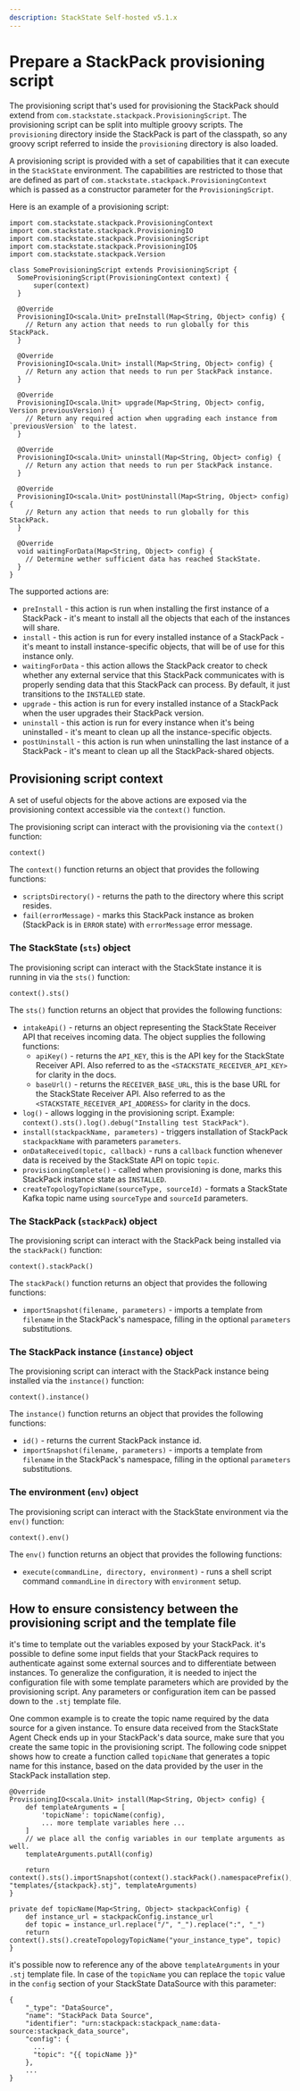 ```yaml
---
description: StackState Self-hosted v5.1.x 
---
```


# Prepare a StackPack provisioning script

The provisioning script that's used for provisioning the StackPack should extend from `com.stackstate.stackpack.ProvisioningScript`. The provisioning script can be split into multiple groovy scripts. The `provisioning` directory inside the StackPack is part of the classpath, so any groovy script referred to inside the `provisioning` directory is also loaded.

A provisioning script is provided with a set of capabilities that it can execute in the `StackState` environment. The capabilities are restricted to those that are defined as part of `com.stackstate.stackpack.ProvisioningContext` which is passed as a constructor parameter for the `ProvisioningScript`.

Here is an example of a provisioning script:

```text
import com.stackstate.stackpack.ProvisioningContext
import com.stackstate.stackpack.ProvisioningIO
import com.stackstate.stackpack.ProvisioningScript
import com.stackstate.stackpack.ProvisioningIO$
import com.stackstate.stackpack.Version

class SomeProvisioningScript extends ProvisioningScript {
  SomeProvisioningScript(ProvisioningContext context) {
      super(context)
  }

  @Override
  ProvisioningIO<scala.Unit> preInstall(Map<String, Object> config) {
    // Return any action that needs to run globally for this StackPack.
  }

  @Override
  ProvisioningIO<scala.Unit> install(Map<String, Object> config) {
    // Return any action that needs to run per StackPack instance.
  }

  @Override
  ProvisioningIO<scala.Unit> upgrade(Map<String, Object> config, Version previousVersion) {
    // Return any required action when upgrading each instance from `previousVersion` to the latest.
  }

  @Override
  ProvisioningIO<scala.Unit> uninstall(Map<String, Object> config) {
    // Return any action that needs to run per StackPack instance.
  }

  @Override
  ProvisioningIO<scala.Unit> postUninstall(Map<String, Object> config) {
    // Return any action that needs to run globally for this StackPack.
  }

  @Override
  void waitingForData(Map<String, Object> config) {
    // Determine wether sufficient data has reached StackState.
  }
}
```

The supported actions are:

* `preInstall` - this action is run when installing the first instance of a StackPack - it's meant to install all the objects that each of the instances will share.
* `install` - this action is run for every installed instance of a StackPack - it's meant to install instance-specific objects, that will be of use for this instance only.
* `waitingForData` - this action allows the StackPack creator to check whether any external service that this StackPack communicates with is properly sending data that this StackPack can process. By default, it just transitions to the `INSTALLED` state.
* `upgrade` - this action is run for every installed instance of a StackPack when the user upgrades their StackPack version.
* `uninstall` - this action is run for every instance when it's being uninstalled - it's meant to clean up all the instance-specific objects.
* `postUninstall` - this action is run when uninstalling the last instance of a StackPack - it's meant to clean up all the StackPack-shared objects.

## Provisioning script context

A set of useful objects for the above actions are exposed via the provisioning context accessible via the `context()` function.

The provisioning script can interact with the provisioning via the `context()` function:

```text
context()
```

The `context()` function returns an object that provides the following functions:

* `scriptsDirectory()` - returns the path to the directory where this script resides.
* `fail(errorMessage)` - marks this StackPack instance as broken \(StackPack is in `ERROR` state\) with `errorMessage` error message.

### The StackState \(`sts`\) object

The provisioning script can interact with the StackState instance it is running in via the `sts()` function:

```text
context().sts()
```

The `sts()` function returns an object that provides the following functions:

* `intakeApi()` - returns an object representing the StackState Receiver API that receives incoming data. The object supplies the following functions:
  * `apiKey()` - returns the `API_KEY`, this is the API key for the StackState Receiver API. Also referred to as the `<STACKSTATE_RECEIVER_API_KEY>` for clarity in the docs.
  * `baseUrl()` - returns the `RECEIVER_BASE_URL`, this is the base URL for the StackState Receiver API. Also referred to as the `<STACKSTATE_RECEIVER_API_ADDRESS>` for clarity in the docs.
* `log()` - allows logging in the provisioning script. Example: `context().sts().log().debug("Installing test StackPack")`.
* `install(stackpackName, parameters)` - triggers installation of StackPack `stackpackName` with parameters `parameters`.
* `onDataReceived(topic, callback)` - runs a `callback` function whenever data is received by the StackState API on topic `topic`.
* `provisioningComplete()` - called when provisioning is done, marks this StackPack instance state as `INSTALLED`.
* `createTopologyTopicName(sourceType, sourceId)` - formats a StackState Kafka topic name using `sourceType` and `sourceId` parameters.

### The StackPack \(`stackPack`\) object

The provisioning script can interact with the StackPack being installed via the `stackPack()` function:

```text
context().stackPack()
```

The `stackPack()` function returns an object that provides the following functions:

* `importSnapshot(filename, parameters)` - imports a template from `filename` in the StackPack's namespace, filling in the optional `parameters` substitutions.

### The StackPack instance \(`instance`\) object

The provisioning script can interact with the StackPack instance being installed via the `instance()` function:

```text
context().instance()
```

The `instance()` function returns an object that provides the following functions:

* `id()` - returns the current StackPack instance id.
* `importSnapshot(filename, parameters)` - imports a template from `filename` in the StackPack's namespace, filling in the optional `parameters` substitutions.

### The environment \(`env`\) object

The provisioning script can interact with the StackState environment via the `env()` function:

```text
context().env()
```

The `env()` function returns an object that provides the following functions:

* `execute(commandLine, directory, environment)` - runs a shell script command `commandLine` in `directory` with `environment` setup.

## How to ensure consistency between the provisioning script and the template file

it's time to template out the variables exposed by your StackPack. it's possible to define some input fields that your StackPack requires to authenticate against some external sources and to differentiate between instances. To generalize the configuration, it is needed to inject the configuration file with some template parameters which are provided by the provisioning script. Any parameters or configuration item can be passed down to the `.stj` template file.

One common example is to create the topic name required by the data source for a given instance. To ensure data received from the StackState Agent Check ends up in your StackPack's data source, make sure that you create the same topic in the provisioning script. The following code snippet shows how to create a function called `topicName` that generates a topic name for this instance, based on the data provided by the user in the StackPack installation step.

```text
@Override
ProvisioningIO<scala.Unit> install(Map<String, Object> config) {
    def templateArguments = [
        'topicName': topicName(config),
        ... more template variables here ...
    ]
    // we place all the config variables in our template arguments as well.
    templateArguments.putAll(config)

    return context().sts().importSnapshot(context().stackPack().namespacePrefix(), "templates/{stackpack}.stj", templateArguments)
}

private def topicName(Map<String, Object> stackpackConfig) {
    def instance_url = stackpackConfig.instance_url
    def topic = instance_url.replace("/", "_").replace(":", "_")
    return context().sts().createTopologyTopicName("your_instance_type", topic)
}
```

it's possible now to reference any of the above `templateArguments` in your `.stj` template file. In case of the `topicName` you can replace the `topic` value in the `config` section of your StackState DataSource with this parameter:

```text
{
    "_type": "DataSource",
    "name": "StackPack Data Source",
    "identifier": "urn:stackpack:stackpack_name:data-source:stackpack_data_source",
    "config": {
      ...
      "topic": "{{ topicName }}"
    },
    ...
}
```

